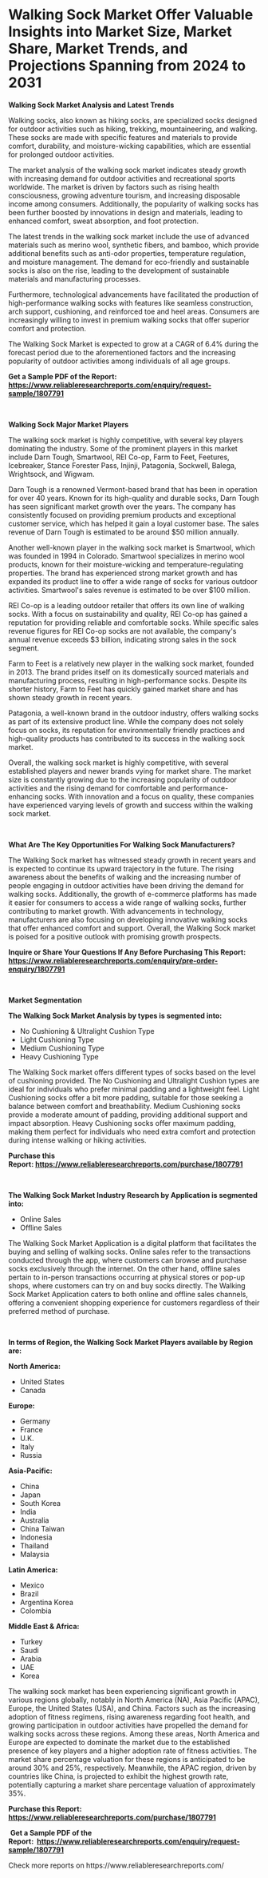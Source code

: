 <p><h1>Walking Sock Market Offer Valuable Insights into Market Size, Market Share, Market Trends, and Projections Spanning from 2024 to 2031</h1></p><p><strong>Walking Sock Market Analysis and Latest Trends</strong></p>
<p><p>Walking socks, also known as hiking socks, are specialized socks designed for outdoor activities such as hiking, trekking, mountaineering, and walking. These socks are made with specific features and materials to provide comfort, durability, and moisture-wicking capabilities, which are essential for prolonged outdoor activities.</p><p>The market analysis of the walking sock market indicates steady growth with increasing demand for outdoor activities and recreational sports worldwide. The market is driven by factors such as rising health consciousness, growing adventure tourism, and increasing disposable income among consumers. Additionally, the popularity of walking socks has been further boosted by innovations in design and materials, leading to enhanced comfort, sweat absorption, and foot protection.</p><p>The latest trends in the walking sock market include the use of advanced materials such as merino wool, synthetic fibers, and bamboo, which provide additional benefits such as anti-odor properties, temperature regulation, and moisture management. The demand for eco-friendly and sustainable socks is also on the rise, leading to the development of sustainable materials and manufacturing processes.</p><p>Furthermore, technological advancements have facilitated the production of high-performance walking socks with features like seamless construction, arch support, cushioning, and reinforced toe and heel areas. Consumers are increasingly willing to invest in premium walking socks that offer superior comfort and protection.</p><p>The Walking Sock Market is expected to grow at a CAGR of 6.4% during the forecast period due to the aforementioned factors and the increasing popularity of outdoor activities among individuals of all age groups.</p></p>
<p><strong>Get a Sample PDF of the Report:&nbsp; <a href="https://www.reliableresearchreports.com/enquiry/request-sample/1807791">https://www.reliableresearchreports.com/enquiry/request-sample/1807791</a></strong></p>
<p>&nbsp;</p>
<p><strong>Walking Sock Major Market Players</strong></p>
<p><p>The walking sock market is highly competitive, with several key players dominating the industry. Some of the prominent players in this market include Darn Tough, Smartwool, REI Co-op, Farm to Feet, Feetures, Icebreaker, Stance Forester Pass, Injinji, Patagonia, Sockwell, Balega, Wrightsock, and Wigwam. </p><p>Darn Tough is a renowned Vermont-based brand that has been in operation for over 40 years. Known for its high-quality and durable socks, Darn Tough has seen significant market growth over the years. The company has consistently focused on providing premium products and exceptional customer service, which has helped it gain a loyal customer base. The sales revenue of Darn Tough is estimated to be around $50 million annually.</p><p>Another well-known player in the walking sock market is Smartwool, which was founded in 1994 in Colorado. Smartwool specializes in merino wool products, known for their moisture-wicking and temperature-regulating properties. The brand has experienced strong market growth and has expanded its product line to offer a wide range of socks for various outdoor activities. Smartwool's sales revenue is estimated to be over $100 million.</p><p>REI Co-op is a leading outdoor retailer that offers its own line of walking socks. With a focus on sustainability and quality, REI Co-op has gained a reputation for providing reliable and comfortable socks. While specific sales revenue figures for REI Co-op socks are not available, the company's annual revenue exceeds $3 billion, indicating strong sales in the sock segment.</p><p>Farm to Feet is a relatively new player in the walking sock market, founded in 2013. The brand prides itself on its domestically sourced materials and manufacturing process, resulting in high-performance socks. Despite its shorter history, Farm to Feet has quickly gained market share and has shown steady growth in recent years.</p><p>Patagonia, a well-known brand in the outdoor industry, offers walking socks as part of its extensive product line. While the company does not solely focus on socks, its reputation for environmentally friendly practices and high-quality products has contributed to its success in the walking sock market.</p><p>Overall, the walking sock market is highly competitive, with several established players and newer brands vying for market share. The market size is constantly growing due to the increasing popularity of outdoor activities and the rising demand for comfortable and performance-enhancing socks. With innovation and a focus on quality, these companies have experienced varying levels of growth and success within the walking sock market.</p></p>
<p>&nbsp;</p>
<p><strong>What Are The Key Opportunities For Walking Sock Manufacturers?</strong></p>
<p><p>The Walking Sock market has witnessed steady growth in recent years and is expected to continue its upward trajectory in the future. The rising awareness about the benefits of walking and the increasing number of people engaging in outdoor activities have been driving the demand for walking socks. Additionally, the growth of e-commerce platforms has made it easier for consumers to access a wide range of walking socks, further contributing to market growth. With advancements in technology, manufacturers are also focusing on developing innovative walking socks that offer enhanced comfort and support. Overall, the Walking Sock market is poised for a positive outlook with promising growth prospects.</p></p>
<p><strong>Inquire or Share Your Questions If Any Before Purchasing This Report: <a href="https://www.reliableresearchreports.com/enquiry/pre-order-enquiry/1807791">https://www.reliableresearchreports.com/enquiry/pre-order-enquiry/1807791</a></strong></p>
<p>&nbsp;</p>
<p><strong>Market Segmentation</strong></p>
<p><strong>The Walking Sock Market Analysis by types is segmented into:</strong></p>
<p><ul><li>No Cushioning & Ultralight Cushion Type</li><li>Light Cushioning Type</li><li>Medium Cushioning Type</li><li>Heavy Cushioning Type</li></ul></p>
<p><p>The Walking Sock market offers different types of socks based on the level of cushioning provided. The No Cushioning and Ultralight Cushion types are ideal for individuals who prefer minimal padding and a lightweight feel. Light Cushioning socks offer a bit more padding, suitable for those seeking a balance between comfort and breathability. Medium Cushioning socks provide a moderate amount of padding, providing additional support and impact absorption. Heavy Cushioning socks offer maximum padding, making them perfect for individuals who need extra comfort and protection during intense walking or hiking activities.</p></p>
<p><strong>Purchase this Report:&nbsp;<a href="https://www.reliableresearchreports.com/purchase/1807791">https://www.reliableresearchreports.com/purchase/1807791</a></strong></p>
<p>&nbsp;</p>
<p><strong>The Walking Sock Market Industry Research by Application is segmented into:</strong></p>
<p><ul><li>Online Sales</li><li>Offline Sales</li></ul></p>
<p><p>The Walking Sock Market Application is a digital platform that facilitates the buying and selling of walking socks. Online sales refer to the transactions conducted through the app, where customers can browse and purchase socks exclusively through the internet. On the other hand, offline sales pertain to in-person transactions occurring at physical stores or pop-up shops, where customers can try on and buy socks directly. The Walking Sock Market Application caters to both online and offline sales channels, offering a convenient shopping experience for customers regardless of their preferred method of purchase.</p></p>
<p>&nbsp;</p>
<p><strong>In terms of Region, the Walking Sock Market Players available by Region are:</strong></p>
<p>
    <p> <strong> North America: </strong>
        <ul>
            <li>United States</li>
            <li>Canada</li>
        </ul>
        </p> 
    <p> <strong> Europe: </strong>
        <ul>
            <li>Germany</li>
            <li>France</li>
            <li>U.K.</li>
            <li>Italy</li>
            <li>Russia</li>
        </ul>
        </p> 
    <p> <strong> Asia-Pacific: </strong>
        <ul>
            <li>China</li>
            <li>Japan</li>
            <li>South Korea</li>
            <li>India</li>
            <li>Australia</li>
            <li>China Taiwan</li>
            <li>Indonesia</li>
            <li>Thailand</li>
            <li>Malaysia</li>
        </ul>
        </p> 
    <p> <strong> Latin America: </strong>
        <ul>
            <li>Mexico</li>
            <li>Brazil</li>
            <li>Argentina Korea</li>
            <li>Colombia</li>
        </ul>
        </p> 
    <p> <strong> Middle East & Africa: </strong>
        <ul>
            <li>Turkey</li>
            <li>Saudi</li>
            <li>Arabia</li>
            <li>UAE</li>
            <li>Korea</li>
        </ul>
    </p>
    </p>
<p><p>The walking sock market has been experiencing significant growth in various regions globally, notably in North America (NA), Asia Pacific (APAC), Europe, the United States (USA), and China. Factors such as the increasing adoption of fitness regimens, rising awareness regarding foot health, and growing participation in outdoor activities have propelled the demand for walking socks across these regions. Among these areas, North America and Europe are expected to dominate the market due to the established presence of key players and a higher adoption rate of fitness activities. The market share percentage valuation for these regions is anticipated to be around 30% and 25%, respectively. Meanwhile, the APAC region, driven by countries like China, is projected to exhibit the highest growth rate, potentially capturing a market share percentage valuation of approximately 35%.</p></p>
<p><strong>Purchase this Report: <a href="https://www.reliableresearchreports.com/purchase/1807791">https://www.reliableresearchreports.com/purchase/1807791</a></strong></p>
<p>&nbsp;<strong>Get a Sample PDF of the Report:&nbsp;&nbsp;<a href="https://www.reliableresearchreports.com/enquiry/request-sample/1807791">https://www.reliableresearchreports.com/enquiry/request-sample/1807791</a></strong></p>
<p><strong></strong></p>
<p>Check more reports on https://www.reliableresearchreports.com/</p>